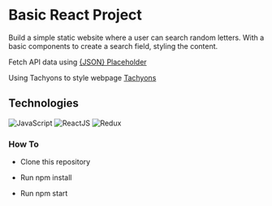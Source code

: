 # Basic React Project
Build a simple static website where a user can search random letters.
With a basic components to create a search field, styling the content.

Fetch API data using [{JSON} Placeholder](https://jsonplaceholder.typicode.com/)

Using Tachyons to style webpage [Tachyons](https://tachyons.io)

## Technologies
![JavaScript](https://img.icons8.com/color/30/javascript.png)
![ReactJS](https://img.icons8.com/color/30/react-native.png)
![Redux](https://img.icons8.com/color/30/redux.png)

### How To
* Clone this repository

* Run npm install

* Run npm start

